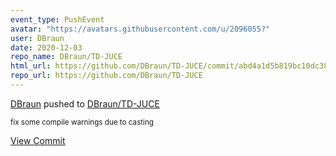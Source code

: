 ```yaml
---
event_type: PushEvent
avatar: "https://avatars.githubusercontent.com/u/2096055?"
user: DBraun
date: 2020-12-03
repo_name: DBraun/TD-JUCE
html_url: https://github.com/DBraun/TD-JUCE/commit/abd4a1d5b819bc10dc38c03513b6f4e1c5ab5831
repo_url: https://github.com/DBraun/TD-JUCE
---
```


<a href='https://github.com/DBraun' target='_blank'>DBraun</a> pushed to <a href='https://github.com/DBraun/TD-JUCE' target='_blank'>DBraun/TD-JUCE</a>

<small>fix some compile warnings due to casting</small>

<a href='https://github.com/DBraun/TD-JUCE/commit/abd4a1d5b819bc10dc38c03513b6f4e1c5ab5831' target='_blank'>View Commit</a>